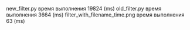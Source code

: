 new_filter.py время выполнения 19824 (ms)
old_filter.py время выполнения 3664 (ms)
filter_with_filename_time.png время выполнения 63 (ms)